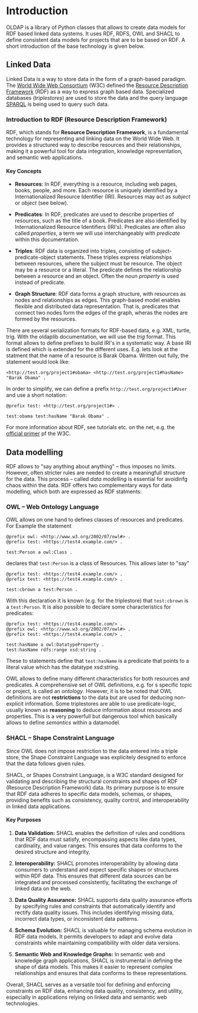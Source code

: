 # Introduction

OLDAP is a library of Python classes that allows to create data models for RDF based linked data systems.
It uses RDF, RDFS, OWL and SHACL to define consistent data models for projects that are to be based on RDF.
A short introduction of the base technology is given below.

## Linked Data

Linked Data is a way to store data in the form of a graph-based paradigm. The
[World Wide Web Consortium](https://www.w3.org) (W3C) defined the
[Resource Description Framework](https://www.w3.org/RDF/) (RDF) as a way to express graph based data. Specialized
databases (_triplestores_) are used to store the data and the query language
[SPARQL](https://en.wikipedia.org/wiki/SPARQL) is being used to query such data.

### Introduction to RDF (Resource Description Framework)

RDF, which stands for **Resource Description Framework**, is a fundamental technology for representing and linking data
on the World Wide Web. It provides a structured way to describe resources and their relationships, making it a powerful
tool for data integration, knowledge representation, and semantic web applications.

#### Key Concepts

- **Resources**: In RDF, everything is a resource, including web pages, books, people, and more.
  Each resource is uniquely identified by a Internationalized Resource Identifier (IRI). Resources may act
  as _subject_ or _object_ (see below).

- **Predicates**: In RDF, predicates are used to describe properties of resources, such as the title of a book.
  Predicates are also identified by Internationalized Resource Identifiers (IRI's). Predicates are often also called
  *properties*, a term we will use interchangeably with *predicate* within this documentation.

- **Triples**: RDF data is organized into triples, consisting of subject-predicate-object statements. These triples
  express relationships between resources, where the subject must be resource. The object may be a resource or a
  literal. The predicate defines the relationship between a resource and an object. Often the noun _property_
  is used instead of predicate. 

- **Graph Structure**: RDF data forms a graph structure, with resources as nodes and relationships as edges.
  This graph-based model enables flexible and distributed data representation. That is, predicates that connect two
  nodes form the edges of the graph, wheras the nodes are formed by the resources.

There are several serialization formats for RDF-based data, e.g. XML, turtle, trig. With the oldaplib documentation, we
will use the _trig_ format. This format allows to define prefixes to build IRI's in a systematic way. A base IRI is
defined which is extended for the different uses. E.g. lets look at the statment that the name of a resource is
Barak Obama. Written out fully, the statement would look like:
```turtle
<http://test.org/project1#obama> <http://test.org/project1#hasName> "Barak Obama" .
```
In order to simplify, we can define a prefix `http://test.org/project1#User` and use a short notation:
```turtle
@prefix test: <http://test.org/project1#> .

test:obama test:hasName "Barak Obama" .
```

For more information about RDF, see tutorials etc. on the net, e.g. the
[official primer](https://www.w3.org/TR/rdf-primer/) pf the W3C.

## Data modelling
RDF allows to "say anything about anything" – thus imposes no limits. However, often stricter rules are needed to
create a meaningfull structure for the data. This process – called _data modelling_ is essential for avoidinfg chaos
within the data. RDF offers two complementary ways for data modelling, which both are expressed as RDF statments:

### OWL – Web Ontology Language
OWL allows on one hand to defines classes of resources and predicates. For Example the statement
```turtle
@prefix owl: <http://www.w3.org/2002/07/owl#> .
@prefix test: <https://test4.example.com/> .

test:Person a owl:Class .
```
declares that `test:Person` is a class of Resources. This allows later to "say"
```turtle
@prefix test: <https://test4.example.com/> .
@prefix test: <https://test4.example.com/> .

test:cbrown a test:Person .
```
With this declaration it is known (e.g. for the triplestore) that `test:cbrown` is a `test:Person`. It is also
possible to declare some characteristics for predicates:
```turtle
@prefix test: <https://test4.example.com/> .
@prefix owl: <http://www.w3.org/2002/07/owl#> .
@prefix test: <https://test4.example.com/> .

test:hasName a owl:DatatypeProperty .
test:hasName rdfs:range xsd:string .
```
These to statements define that `test:hasName` is a predicate that points to a literal value which has the
datatype xsd:string.

OWL allows to define many different characteristics for both resources and predicates. A comprehensive set of OWL 
definitions, e.g. for s specific topic or project, is called an _ontology_. However, it is to be noted that OWL
definitions are not **restrictions** to the data but are used for deducing non-explicit information. Some
triplestores are able to use predicate-logic, usually known as **reasoning** to deduce information about resources
and properties. This is a very powerfull but dangerous tool which basically allows to define *semantics* within a
datamodel.


### SHACL – Shape Constraint Language
Since OWL does not impose restriction to the data entered into a triple store, the Shape Constraint Language was
explicitely designed to enforce that the data follows given rules.

SHACL, or Shapes Constraint Language, is a W3C standard designed for validating and describing the structural
constraints and shapes of RDF (Resource Description Framework) data. Its primary purpose is to ensure that RDF data
adheres to specific data models, schemas, or shapes, providing benefits such as consistency, quality control, and
interoperability in linked data applications.

#### Key Purposes

1. **Data Validation:** SHACL enables the definition of rules and conditions that RDF data must satisfy,
   encompassing aspects like data types, cardinality, and value ranges. This ensures that data conforms to the desired
   structure and integrity.

2. **Interoperability:** SHACL promotes interoperability by allowing data consumers to understand and expect specific
   shapes or structures within RDF data. This ensures that different data sources can be integrated and processed
   consistently, facilitating the exchange of linked data on the web.

3. **Data Quality Assurance:** SHACL supports data quality assurance efforts by specifying rules and constraints that
   automatically identify and rectify data quality issues. This includes identifying missing data, incorrect data types,
   or inconsistent data patterns.

4. **Schema Evolution:** SHACL is valuable for managing schema evolution in RDF data models. It permits developers to
   adapt and evolve data constraints while maintaining compatibility with older data versions.

5. **Semantic Web and Knowledge Graphs:** In semantic web and knowledge graph applications, SHACL is instrumental in
   defining the shape of data models. This makes it easier to represent complex relationships and ensures that data
   conforms to these representations.

Overall, SHACL serves as a versatile tool for defining and enforcing constraints on RDF data, enhancing data quality,
consistency, and utility, especially in applications relying on linked data and semantic web technologies.

